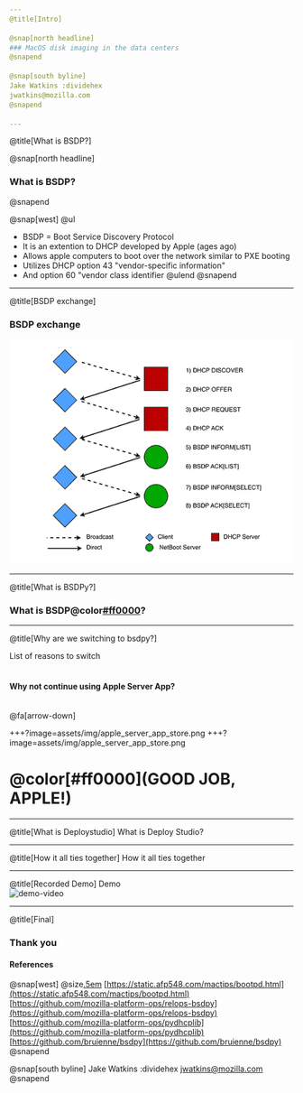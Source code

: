 ```yaml
---
@title[Intro]

@snap[north headline]
### MacOS disk imaging in the data centers
@snapend

@snap[south byline]
Jake Watkins :dividehex
jwatkins@mozilla.com
@snapend

---
```

@title[What is BSDP?]

@snap[north headline]
### What is BSDP?
@snapend

@snap[west]
@ul
 - BSDP = Boot Service Discovery Protocol
 - It is an extention to DHCP developed by Apple (ages ago)
 - Allows apple computers to boot over the network similar to PXE booting
 - Utilizes DHCP option 43 "vendor-specific information"
 - And option 60 "vendor class identifier
@ulend
@snapend

---
@title[BSDP exchange]
### BSDP exchange
![Image-Relative](assets/img/BSDP_exchange.PNG)

---
@title[What is BSDPy?]
### What is BSDP@color[#ff0000](y)?


---
@title[Why are we switching to bsdpy?]

List of reasons to switch
<br><br>
#### Why not continue using Apple Server App?
<br>
@fa[arrow-down]

+++?image=assets/img/apple_server_app_store.png
+++?image=assets/img/apple_server_app_store.png
# @color[#ff0000](GOOD JOB, APPLE!)

---
@title[What is Deploystudio]
What is Deploy Studio?

---
@title[How it all ties together]
How it all ties together


---
@title[Recorded Demo]
Demo
<br>
![demo-video](https://player.vimeo.com/video/303137935)

---
@title[Final]

### Thank you
#### References
@snap[west]
@size[.5em]([https://en.wikipedia.org/wiki/Boot_Service_Discovery_Protocol](https://en.wikipedia.org/wiki/Boot_Service_Discovery_Protocol))
[https://static.afp548.com/mactips/bootpd.html](https://static.afp548.com/mactips/bootpd.html)
[https://github.com/mozilla-platform-ops/relops-bsdpy](https://github.com/mozilla-platform-ops/relops-bsdpy)
[https://github.com/mozilla-platform-ops/pydhcplib](https://github.com/mozilla-platform-ops/pydhcplib)
[https://github.com/bruienne/bsdpy](https://github.com/bruienne/bsdpy)
@snapend

@snap[south byline]
Jake Watkins :dividehex
jwatkins@mozilla.com
@snapend

